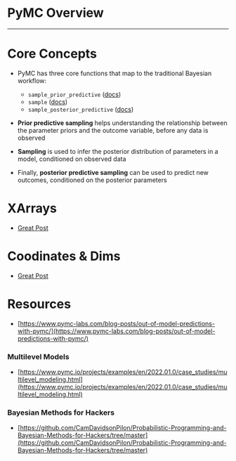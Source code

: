 # PyMC Overview

---

# Core Concepts

- PyMC has three core functions that map to the traditional Bayesian workflow:
    - `sample_prior_predictive` ([docs](https://www.pymc.io/projects/docs/en/stable/api/generated/pymc.sample_prior_predictive.html))
    - `sample` ([docs](https://www.pymc.io/projects/docs/en/stable/api/generated/pymc.sample.html))
    - `sample_posterior_predictive` ([docs](https://www.pymc.io/projects/docs/en/stable/api/generated/pymc.sample_posterior_predictive.html))

- **Prior predictive sampling** helps understanding the relationship between the parameter priors and the outcome variable, before any data is observed
- **Sampling** is used to infer the posterior distribution of parameters in a model, conditioned on observed data
- Finally, **posterior predictive sampling** can be used to predict new outcomes, conditioned on the posterior parameters

# XArrays

- [Great Post](https://cluhmann.github.io/inferencedata/)

# Coodinates & Dims

- [Great Post](https://oriolabrilpla.cat/en/blog/posts/2020/pymc3-arviz.html)

# Resources

- [https://www.pymc-labs.com/blog-posts/out-of-model-predictions-with-pymc/](https://www.pymc-labs.com/blog-posts/out-of-model-predictions-with-pymc/)

### Multilevel Models

- [https://www.pymc.io/projects/examples/en/2022.01.0/case_studies/multilevel_modeling.html](https://www.pymc.io/projects/examples/en/2022.01.0/case_studies/multilevel_modeling.html)

### Bayesian Methods for Hackers

- [https://github.com/CamDavidsonPilon/Probabilistic-Programming-and-Bayesian-Methods-for-Hackers/tree/master](https://github.com/CamDavidsonPilon/Probabilistic-Programming-and-Bayesian-Methods-for-Hackers/tree/master)